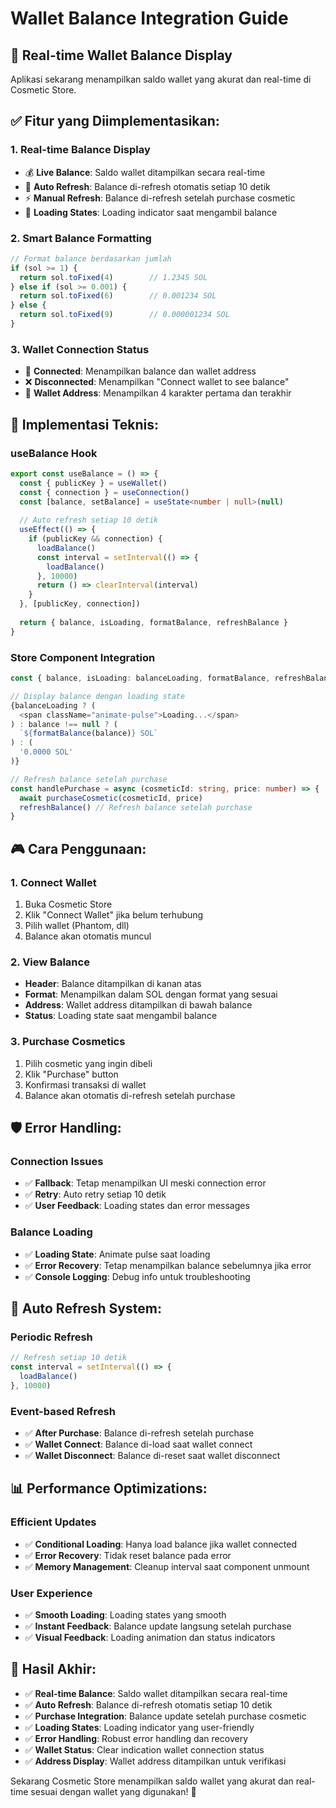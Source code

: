 # Wallet Balance Integration Guide

## 🎯 **Real-time Wallet Balance Display**

Aplikasi sekarang menampilkan saldo wallet yang akurat dan real-time di Cosmetic Store.

## ✅ **Fitur yang Diimplementasikan:**

### **1. Real-time Balance Display**
- 💰 **Live Balance**: Saldo wallet ditampilkan secara real-time
- 🔄 **Auto Refresh**: Balance di-refresh otomatis setiap 10 detik
- ⚡ **Manual Refresh**: Balance di-refresh setelah purchase cosmetic
- 📱 **Loading States**: Loading indicator saat mengambil balance

### **2. Smart Balance Formatting**
```typescript
// Format balance berdasarkan jumlah
if (sol >= 1) {
  return sol.toFixed(4)        // 1.2345 SOL
} else if (sol >= 0.001) {
  return sol.toFixed(6)        // 0.001234 SOL
} else {
  return sol.toFixed(9)        // 0.000001234 SOL
}
```

### **3. Wallet Connection Status**
- 🔗 **Connected**: Menampilkan balance dan wallet address
- ❌ **Disconnected**: Menampilkan "Connect wallet to see balance"
- 👤 **Wallet Address**: Menampilkan 4 karakter pertama dan terakhir

## 🔧 **Implementasi Teknis:**

### **useBalance Hook**
```typescript
export const useBalance = () => {
  const { publicKey } = useWallet()
  const { connection } = useConnection()
  const [balance, setBalance] = useState<number | null>(null)
  
  // Auto refresh setiap 10 detik
  useEffect(() => {
    if (publicKey && connection) {
      loadBalance()
      const interval = setInterval(() => {
        loadBalance()
      }, 10000)
      return () => clearInterval(interval)
    }
  }, [publicKey, connection])
  
  return { balance, isLoading, formatBalance, refreshBalance }
}
```

### **Store Component Integration**
```typescript
const { balance, isLoading: balanceLoading, formatBalance, refreshBalance } = useBalance()

// Display balance dengan loading state
{balanceLoading ? (
  <span className="animate-pulse">Loading...</span>
) : balance !== null ? (
  `${formatBalance(balance)} SOL`
) : (
  '0.0000 SOL'
)}

// Refresh balance setelah purchase
const handlePurchase = async (cosmeticId: string, price: number) => {
  await purchaseCosmetic(cosmeticId, price)
  refreshBalance() // Refresh balance setelah purchase
}
```

## 🎮 **Cara Penggunaan:**

### **1. Connect Wallet**
1. Buka Cosmetic Store
2. Klik "Connect Wallet" jika belum terhubung
3. Pilih wallet (Phantom, dll)
4. Balance akan otomatis muncul

### **2. View Balance**
- **Header**: Balance ditampilkan di kanan atas
- **Format**: Menampilkan dalam SOL dengan format yang sesuai
- **Address**: Wallet address ditampilkan di bawah balance
- **Status**: Loading state saat mengambil balance

### **3. Purchase Cosmetics**
1. Pilih cosmetic yang ingin dibeli
2. Klik "Purchase" button
3. Konfirmasi transaksi di wallet
4. Balance akan otomatis di-refresh setelah purchase

## 🛡️ **Error Handling:**

### **Connection Issues**
- ✅ **Fallback**: Tetap menampilkan UI meski connection error
- ✅ **Retry**: Auto retry setiap 10 detik
- ✅ **User Feedback**: Loading states dan error messages

### **Balance Loading**
- ✅ **Loading State**: Animate pulse saat loading
- ✅ **Error Recovery**: Tetap menampilkan balance sebelumnya jika error
- ✅ **Console Logging**: Debug info untuk troubleshooting

## 🔄 **Auto Refresh System:**

### **Periodic Refresh**
```typescript
// Refresh setiap 10 detik
const interval = setInterval(() => {
  loadBalance()
}, 10000)
```

### **Event-based Refresh**
- ✅ **After Purchase**: Balance di-refresh setelah purchase
- ✅ **Wallet Connect**: Balance di-load saat wallet connect
- ✅ **Wallet Disconnect**: Balance di-reset saat wallet disconnect

## 📊 **Performance Optimizations:**

### **Efficient Updates**
- ✅ **Conditional Loading**: Hanya load balance jika wallet connected
- ✅ **Error Recovery**: Tidak reset balance pada error
- ✅ **Memory Management**: Cleanup interval saat component unmount

### **User Experience**
- ✅ **Smooth Loading**: Loading states yang smooth
- ✅ **Instant Feedback**: Balance update langsung setelah purchase
- ✅ **Visual Feedback**: Loading animation dan status indicators

## 🎯 **Hasil Akhir:**

- ✅ **Real-time Balance**: Saldo wallet ditampilkan secara real-time
- ✅ **Auto Refresh**: Balance di-refresh otomatis setiap 10 detik
- ✅ **Purchase Integration**: Balance update setelah purchase cosmetic
- ✅ **Loading States**: Loading indicator yang user-friendly
- ✅ **Error Handling**: Robust error handling dan recovery
- ✅ **Wallet Status**: Clear indication wallet connection status
- ✅ **Address Display**: Wallet address ditampilkan untuk verifikasi

Sekarang Cosmetic Store menampilkan saldo wallet yang akurat dan real-time sesuai dengan wallet yang digunakan! 🎉
